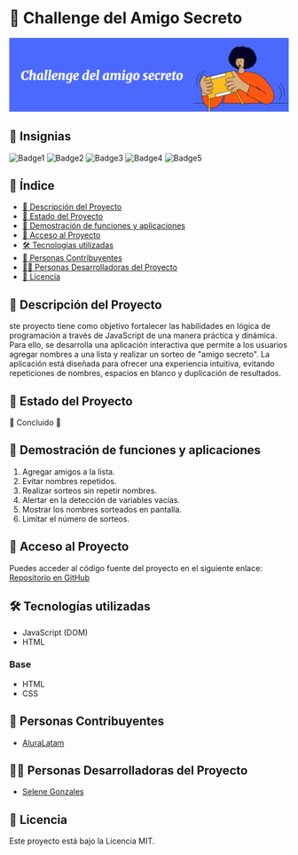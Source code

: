 # 🎉 Challenge del Amigo Secreto

![Portada del Proyecto](https://github.com/Jeder14/Challenge-amigo-secreto/blob/4bd8f42fb14536abd5abeb812093f522ce7e6a33/portada.png)

## 🏅 Insignias

![Badge1](https://img.shields.io/badge/Status-Concluido-green)
![Badge2](https://img.shields.io/badge/Contributors-1-red)
![Badge3](https://img.shields.io/badge/Reto-Desafío-purple)
![Badge4](https://img.shields.io/badge/Programación-JavaScript-pink)
![Badge5](https://img.shields.io/badge/Aprendizaje-Continuo-teal)

## 📌 Índice

- [📖 Descripción del Proyecto](#-descripción-del-proyecto)
- [🚀 Estado del Proyecto](#-estado-del-proyecto)
- [🎥 Demostración de funciones y aplicaciones](#-demostración-de-funciones-y-aplicaciones)
- [🔗 Acceso al Proyecto](#-acceso-al-proyecto)
- [🛠 Tecnologías utilizadas](#-tecnologías-utilizadas)
- [🤝 Personas Contribuyentes](#-personas-contribuyentes)
- [👩‍💻 Personas Desarrolladoras del Proyecto](#-personas-desarrolladoras-del-proyecto)
- [📜 Licencia](#-licencia)

## 📖 Descripción del Proyecto

ste proyecto tiene como objetivo fortalecer las habilidades en lógica de programación a través de JavaScript de una manera práctica y dinámica. Para ello, se desarrolla una aplicación interactiva que permite a los usuarios agregar nombres a una lista y realizar un sorteo de "amigo secreto". La aplicación está diseñada para ofrecer una experiencia intuitiva, evitando repeticiones de nombres, espacios en blanco y duplicación de resultados.

## 🚀 Estado del Proyecto

🚧 Concluido 🚧

## 🎥 Demostración de funciones y aplicaciones

1. Agregar amigos a la lista.
2. Evitar nombres repetidos.
3. Realizar sorteos sin repetir nombres.
4. Alertar en la detección de variables vacías.
5. Mostrar los nombres sorteados en pantalla.
6. Limitar el número de sorteos.

## 🔗 Acceso al Proyecto

Puedes acceder al código fuente del proyecto en el siguiente enlace: 
[Repositorio en GitHub](https://github.com/Jeder14/Challenge-amigo-secreto.git)

## 🛠 Tecnologías utilizadas
- JavaScript (DOM)
- HTML
### Base
- HTML
- CSS


## 🤝 Personas Contribuyentes

- [AluraLatam](https://github.com/alura-es-cursos )

## 👩‍💻 Personas Desarrolladoras del Proyecto

- [Selene Gonzales](https://github.com/Jeder14?tab=repositories)

## 📜 Licencia

Este proyecto está bajo la Licencia MIT.
